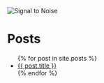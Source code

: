 ![Signal to Noise](/PartnerCrucible/Library/signaltonoise-title.png)

# Posts
<ul>
  {% for post in site.posts %}
    <li>
      <a href="/PartnerCrucible{{ post.url }}">{{ post.title }}</a>
    </li>
  {% endfor %}
</ul>